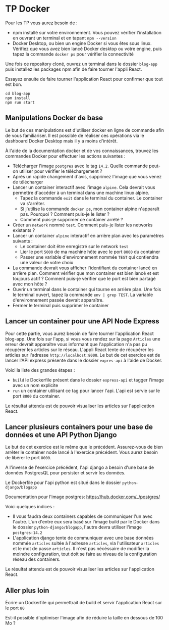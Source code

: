 # TP Docker

Pour les TP vous aurez besoin de :
 - npm installé sur votre environnement. Vous pouvez vérifier l'installation en ouvrant un terminal et en tapant `npm --version`
 - Docker Desktop, ou bien un engine Docker si vous êtes sous linux. Vérifiez que vous avez bien lancé Docker desktop ou votre engine, puis tapez la commande `docker ps` pour vérifier la connectivité

Une fois ce repository cloné, ouvrez un terminal dans le dossier `blog-app` puis installez les packages npm afin de faire tourner l'appli React.

Essayez ensuite de faire tourner l'application React pour confirmer que tout est bon.

```shell
cd blog-app
npm install
npm run start
```


## Manipulations Docker de base

Le but de ces manipulations est d'utiliser docker en ligne de commande afin de vous familiariser. Il est possible de réaliser ces opérations via le dashboard Docker Desktop mais il y a moins d'intérêt.

À l'aide de la documentation docker et de vos connaissances, trouvez les commandes Docker pour effectuer les actions suivantes :
 - Télécharger l'image `postgres` avec le tag `14.2`. Quelle commande peut-on utiliser pour vérifier le téléchargement ?
 - Après un rapide changement d'avis, supprimez l'image que vous venez de télécharger
 - Lancer un container interactif avec l'image `alpine`. Cela devrait vous permettre d'accéder à un terminal dans une machine linux alpine.
   - Tapez la commande `exit` dans le terminal du container. Le container va s'arrêter.
   - Si j'utilise la commande `docker ps`, mon container alpine n'apparaît pas. Pourquoi ? Comment puis-je le lister ?
   - Comment puis-je supprimer ce container arrêté ?
 - Créer un `network` nommé `test`. Comment puis-je lister les networks existants ?
 - Lancer un container `alpine` interactif en arrière plan avec les paramètres suivants :
   - Le container doit être enregistré sur le network `test`
   - Lier le port `5000` de ma machine hôte avec le port `8000` du container
   - Passer une variable d'environnement nommée `TEST` qui contiendra une valeur de votre choix
 - La commande devrait vous afficher l'identifiant du container lancé en arrière plan. Comment vérifier que mon container est bien lancé et est toujours actif ? Comment puis-je vérifier que le port est bien partagé avec mon hôte ?
 - Ouvrir un terminal dans le container qui tourne en arrière plan. Une fois le terminal ouvert, tapez la commande `env | grep TEST`. La variable d'environnement passée devrait apparaître.
 - Fermer le terminal puis supprimer le container

## Lancer un container pour une API Node Express

Pour cette partie, vous aurez besoin de faire tourner l'application React blog-app.
Une fois sur l'app, si vous vous rendez sur la page `Articles` une erreur devrait apparaître vous informant que l'application n'a pas pu récupérer les articles sur le réseau.
L'appli React tente de récupérer les articles sur l'adresse `http://localhost:8000`.
Le but de cet exercice est de lancer l'API express présente dans le dossier `expres-api` à l'aide de Docker.

Voici la liste des grandes étapes :
   - `build` le Dockerfile présent dans le dossier `express-api` et tagger l'image avec un nom explicite
   - `run` un container utilisant ce tag pour lancer l'api. L'api est servie sur le port `8000` du container.

Le résultat attendu est de pouvoir visualiser les articles sur l'application React.

## Lancer plusieurs containers pour une base de données et une API Python Django

Le but de cet exercice est le même que le précédent. Assurez-vous de bien arrêter le container node lancé à l'exercice précédent. Vous aurez besoin de libérer le port `8000`.

A l'inverse de l'exercice précédent, l'api django a besoin d'une base de données PostgresQL pour persister et servir les données.

Le Dockerfile pour l'api python est situé dans le dossier `python-django/blogapp`

Documentation pour l'image postgres: https://hub.docker.com/_/postgres/

Voici quelques indices :
 - Il vous faudra deux containers capables de communiquer l'un avec l'autre. L'un d'entre eux sera basé sur l'image build par le Docker dans le dossier `python-django/blogapp`, l'autre devra utiliser l'image `postgres:14.2`
 - L'application django tente de communiquer avec une base données nommée `articles` suitée à l'adresse `articles`, via l'utilisateur `articles` et le mot de passe `articles`. Il n'est pas nécéssaire de modifier la moindre configuration, tout doit se faire au niveau de la configuration réseau des containers.

Le résultat attendu est de pouvoir visualiser les articles sur l'application React.

## Aller plus loin

Écrire un Dockerfile qui permettrait de build et servir l'application React sur le port `80`

Est-il possible d'optimiser l'image afin de réduire la taille en dessous de 100 Mo ?
